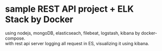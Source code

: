 sample REST API project + ELK Stack by Docker
=========================================

using nodejs, mongoDB, elasticseach, filebeat, logstash, kibana by docker-compose.   
with rest api server logging all request in ES, visualizing it using kibana. 
